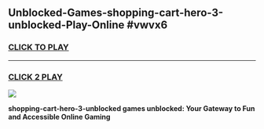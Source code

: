 
## Unblocked-Games-shopping-cart-hero-3-unblocked-Play-Online #vwvx6
<h3>
<a href="https://news.freeplayer.one?title=shopping-cart-hero-3-unblocked&ref=3">CLICK TO PLAY</a></h3>
<hr>

<h3>
<a href="https://news.freeplayer.one?title=shopping-cart-hero-3-unblocked&ref=3">CLICK 2 PLAY</a>
  
</h3>

<a href="https://news.freeplayer.one?title=shopping-cart-hero-3-unblocked&ref=3"><img src="https://clearcache.store/games.png"></a>


**shopping-cart-hero-3-unblocked games unblocked: Your Gateway to Fun and Accessible Online Gaming**

